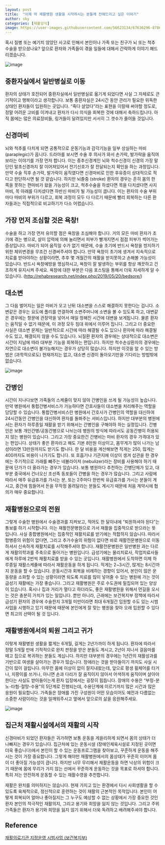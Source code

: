 ```yaml
---
layout: post
title:  "이제 막 재활병원 생활을 시작하시는 분들께 전해드리고 싶은 이야기"
author: sky
categories: [재활상식]
image: https://user-images.githubusercontent.com/56623134/67636296-8786d980-f912-11e9-9e15-dc0fe917bd9d.png
---
```


혹시 질병 또는 예기치 않았던 사고로 인해서 본인이나 가족 또는 친구가 뇌 또는 척추 수술을 받으셨나요? 앞으로 환자와 가족들이 겪을 일들에 대해서 간략하게 이야기 해드리겠습니다.

![image](https://user-images.githubusercontent.com/56623134/67636305-a38a7b00-f912-11e9-81e5-40e2b7343259.png)

## 중환자실에서 일반병실로 이동
환자의 상태가 호전되어 중환자실에서 일반병실로 옮기게 되었다면 사실 그 자체로도 큰 기적이고 행복이라고 생각합니다. 보통 중환자실은 24시간 동안 관리가 필요한 위독한 상태인 환자들이 입원하는 곳입니다. “죽다 살았다”라는 표현을 이럴때 써야할 정도로, 정말 어려운 고비를 이겨내고 환자가 다시 의식을 회복한 것에 대해서 축하드립니다. 아직 몸에는 많은 의료장비들, 링거들이 달려있지만 서서히 그 갯수가 줄어들 것입니다.
 
## 신경마비
뇌와 척추를 다치게 되면 공통적으로 운동기능과 감각기능을 일부 상실하는 마비 (paraplegic)가 옵니다. 드라마를 보시면 수술 후 의사가 와서 손가락, 발가락을 움직여보라는 이야기를 가장 먼저 합니다. 이는 중추신경계인 뇌와 척수신경이 신경의 가장 말단인 말초신경까지 잘 이어져있어서 전기신호가 잘 전달되는지 확인을 하는 과정입니다. 만약 수술 직후 손가락, 발가락이 움직였다면 신경마비로 인한 후유증이 상대적으로 적다고 판단하시면 될 것 같습니다. 하지만  뇌졸중 (stroke) 환자의 경우는 흔히 몸의 한 쪽을 못하는 편마비가 왔을 가능성이 크고, 척추수술을 하셨다면 목을 다치셨다면 사지마비, 목 아래를 다치셨다면 하반신 마비가 될 가능성이 큽니다. 이는 환자의 수술 부위마다 마비의 부위가 다르고, 회복 과정이 모두 다 다르기 때문에 빨리 회복하는 다른 환자들과는 직접적으로 비교하기가 다소 어렵습니다.
 
## 가장 먼저 조심할 것은 욕창!
수술을 하고 가장 먼저 유의할 점은 욕창을 조심해야 합니다. 거의 모든 마비 환자가 초기에 겪는 병으로, 살이 압력에 의해 눌리면서 피부가 빨개지면서 점점 피부가 썩어가는 증상입니다. 마비가 되어 움직일 수가 없기 때문에, 수술 초기에 반드시 욕창을 방지하기 위한 체위변경을 무조건 신경써주셔야 합니다. 만약 욕창이 초기에 생겨서 지속적으로 치료를 받아야하는 상황이라면, 추후 몇 개월간의 재활을 받지못하고 손해볼 가능성이 있습니다. 반드시 욕창예방을 명심하시고, 욕창이 잘 발생하는 부위를 항상 꺠끗하고 건조하게 유지시켜 주세요. 욕창에 대한 부분은 다음 포스팅을 통해서 더욱 자세하게 알 수 있습니다. (http://rehabresearch.net/index.php/2019/05/20/bedsore/)
 
## 대소변
그 다음 벌어지는 일은 마비가 오고 난뒤 대소변을 스스로 해결하지 못한다는 겁니다. 소변같은 경우는 요도에 폴리를 연결하여 소변주머니에 소변을 볼 수 있도록 하고, 대변같은 경우에는 항문에 관장약을 넣어서 매일 정해진 시간에 대변을 보게됩니다. 물론 환자는 움직일 수 없기 때문에, 이 과정 모두 침대 위에서 이루어 집니다. 그리고 더 중요한 사실은 대소변 문제는 일반적으로 시간에 따라 해결될 수도 있으나  환자에 따라 해결될 수도 있고, 해결되지 않을 수도 있습니다. 뇌질환 환자의 경우에는 상대적으로 대소변은 시간이 지남에 따라 대부분 기능을 회복하는 편입니다. 하지만 척수손상환자의 경우에는 자연으로 대소변이 불가능해지는 경우가 상당히 많습니다. 하지만 이것을 알 수 있는 방법은 (과학적으로도) 현재까지는 없고, 대소변 신경이 돌아오기만을 기다리는 방법밖에 없습니다.

![image](https://user-images.githubusercontent.com/56623134/67636361-1d226900-f913-11e9-9782-f75c73e812bc.png)

## 간병인
시간이 지나다보면 가족들의 스케쥴이 맞지 않아 간병인을 쓰게 될 가능성이 높습니다. 만약 병원에서 통합간병서비스가 가능하다면 간호사들이 대소변을 처리해주는 역할을 담당할 수 있습니다. 통합간병서비스란 병원에서 간호사가 간병인의 역할을 대신하여 24시간동안 간병인을 대신하여 환자를 돌봐주는 서비스입니다.
하지만 대부분의 병원에서는 환자가 하루종일 재활을 받기 위해서는 간병인을 구해야하 하는 실정입니다. 간병인은 보통 개인간병/공동간병으로 나뉘는데 병원의 방식에 따라서도 공동간병이 허용되지 않는 병원이 있습니다. 그리고 가장 중요한건 간병비는 마비 환자의 경우 가격대가 있는 편입니다. 상태가 좋은 환자라고 해도 기본 8만원 이상이고, 몸무게가 많이 나가는 남성이라면 13만원까지도 받기도 합니다. 한 달 비용을 계산해보면 적게는 250, 많게는 400까지도 비용이 나가기도 합니다. 또 호흡기나 기관지에 이상이 생겨 삽관을 한 경우에는 주기적으로 가래를 뺴주는 네뷸라이저 (nebulizer)라는 장비를 사용해야 하기 때문에 단가가 더 올라가는 경우가 있습니다. 보통 병원마다 추천하는 간병단체가 있고, 대부분 중국에서 건너오신 조선족 동포들이 간병을 하는 경우가 많습니다. 그리고 사람에 따라서 매주 유급휴가를 가시는 분, 또는 2주마다 한번씩 유급휴가를 가시는 분들이 계시고, 중간에 힘들어서 돈을 무작정 올려달라는 분들도 계시기 때문에 처음 계약시에 협의가 매우 중요합니다.
 
## 재활병원으로의 전원
그렇게 수술한 병원에서 수술경과를 지켜보고, 적어도 한 달이내에 “퇴원하셔야 된다”는 통보를 하기 시작합니다. 이는 재활전문병원으로 가서 재활을 집중적으로 받으라는 뜻 입니다. 사실 종합병원에서는 집중적인 재활치료를 받기에는 적합하지 않습니다. 따라서 합병증의 위험이 없다면, 그리고 추가수술의 위험이 없다면 바로 재활전문병원으로 이동하셔서 신속하게 재활치료를 시작해주셔야 합니다.
재활전문병원은 일반병원 과는 다르게 재활의학과를 주축으로 돌아가는 병원입니다. 급성기에는 물리치료사, 작업치료사들에게 하루에 2번씩 재활치료를 받을 수 있는 곳입니다. 재활병원에서 도착하면 이제 하루종일 재활스케쥴에 따라서 재활운동을 하게 됩니다. 적게는 2~3시간, 많게는 8시간까지 운동을 할 수 있습니다. 운동시간과 회복을 비례하는 경향이 있어서, 본인이 많은 운동량을 소화할 수 있는 상황이라면 되도록 치료를 많이 넣어줄 수 있는 병원에 가는 것이 급성기 재활에는 가장 좋습니다. 그리고 재활병원은 주로 수도권에 밀집되어 있는 양상이 있습니다. 혹시나 집과 거리가 멀다고 하더라도, 좋은 재활병원을 위해서 먼길을 오시는 것은 충분히 가치가 있는 일입니다.
뿐만 아니라, 근래에는 보건복지부 정책에 따라서 급성기 환자의 경우에 수술한지 3개월 미만이라면 최대 6개월간 입원할 수도 있는 시범사업을 시행하고 있기 때문에  때문에 본인에게 잘 맞는 병원을 찾아 오래 입원할 수 있다면 최고의 선택이 될 것 입니다.
 
## 재활병원에서의 퇴원 그리고 귀가
이렇게 재활병원 생활을 짧게는 6개월, 길게는 2년가까이 하게 됩니다. 환자에 따라서 정말 5개월 만에 기적적으로 완치 판정을 받은 분들도 계시고, 2년이 지나서 걸음마를 떼고 집으로 복귀하는 분들도 계십니다. 하지만 대부분의 경우에는 1년간의 재활성과를 기반으로 여생을 살아가는 경우가 많습니다. 장애라는 것을 받아들이기 까지도 사실 시간이 많이 걸립니다. 아무런 몸에 이상이 없이 잘지내왔는데, 앞으로 평생 휠체어를 타거나, 지팡이를 쓰거나, 아니면 손과 다리가 잘 움직이지 않아서 어색하게 움직이며 살아야 한다는 사실도 받아들이는게 환자 입장에서는 굉장히 힘듭니다. 장애의 수용은 “부정-분노-타협-절망-수용”의 5단계로 진행되는데, 수용단계에 이르기까지 많은 시간과 많은 응원이 필요합니다. 가족들은 장애를 가진 구성원이 어떤 모습이어도 예전과 다름없는 소중한 사람이라는 것을 일깨워주시고 옆에서 앞으로의 삶을 응원해주세요.

![image](https://user-images.githubusercontent.com/56623134/67636379-5fe44100-f913-11e9-895b-72c22fe94361.png)

## 집근처 재활시설에서의 재활의 시작
신경마비가 되었던 환자들은 귀가하면 보통 운동을 게을리하게 되면서 몸의 상태가 더 나빠지는 경우가 있습니다.
집근처에 있는 운동시설 (장애인체육시설로 지정된 곳이면 더욱 좋습니다)에서 본인이 할 수 있는 운동프로그램을 찾아보고, 꾸준하게 운동을 해주시는 것이 가장 중요합니다.
그렇게 해야만 재활병원에서의 몸상태가 꾸준히 이어져 몸이 더 좋아질 가능성이 큽니다.
하지만 너무 무리해서 재활운동을 하면 낙상의 위험이 크기 때문에 몸에 무리가 가지 않는 선에서 꾸준하게 운동하는 것을 목표로 하셔야 합니다.
특히 저는 안전하게 운동할 수 있는 재활수영을 추천합니다.


재활은 완치를 의미하지는 않습니다. 현재 가지고 있는 환경에서 다시 사회생활을 할 수 있도록 육체적으로, 정신적으로 훈련하는 것이 재활의 근본적인 목적입니다. 본인이 어떻게 회복되어 얼마나 좋아질지는 그 누구도 예상할 수 없는 상황에서 가장 중요한 것인 환자 본인의 적극적인 재활의지, 그리고 용기와 희망을 잃지 않는 것입니다. 그리고 주위 가족들은 환자가 용기와 희망을 잃지 않기 위해서 더욱 독려하고 배려해주셔야 합니다.

## Reference
[재활의료기관 지정운영 시범사업 (보건복지부)](http://www.mohw.go.kr/react/al/sal0101vw.jsp?PAR_MENU_ID=04&MENU_ID=040102&CONT_SEQ=343202)
